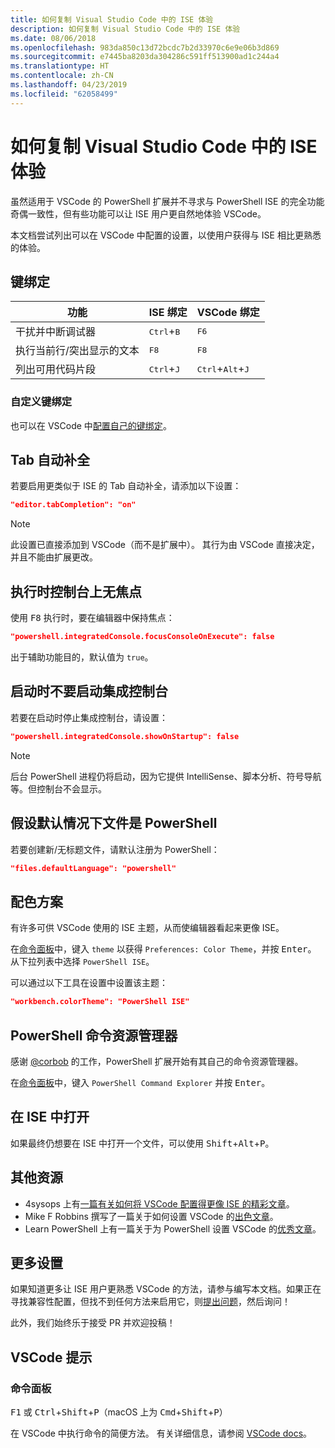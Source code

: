 ```yaml
---
title: 如何复制 Visual Studio Code 中的 ISE 体验
description: 如何复制 Visual Studio Code 中的 ISE 体验
ms.date: 08/06/2018
ms.openlocfilehash: 983da850c13d72bcdc7b2d33970c6e9e06b3d869
ms.sourcegitcommit: e7445ba8203da304286c591ff513900ad1c244a4
ms.translationtype: HT
ms.contentlocale: zh-CN
ms.lasthandoff: 04/23/2019
ms.locfileid: "62058499"
---
```

# <a name="how-to-replicate-the-ise-experience-in-visual-studio-code"></a>如何复制 Visual Studio Code 中的 ISE 体验

虽然适用于 VSCode 的 PowerShell 扩展并不寻求与 PowerShell ISE 的完全功能奇偶一致性，但有些功能可以让 ISE 用户更自然地体验 VSCode。

本文档尝试列出可以在 VSCode 中配置的设置，以使用户获得与 ISE 相比更熟悉的体验。

## <a name="key-bindings"></a>键绑定

| 功能                              | ISE 绑定                  | VSCode 绑定                              |
| ----------------                      | -----------                  | --------------                              |
| 干扰并中断调试器          | <kbd>Ctrl</kbd>+<kbd>B</kbd> | <kbd>F6</kbd>                               |
| 执行当前行/突出显示的文本 | <kbd>F8</kbd>                | <kbd>F8</kbd>                               |
| 列出可用代码片段               | <kbd>Ctrl</kbd>+<kbd>J</kbd> | <kbd>Ctrl</kbd>+<kbd>Alt</kbd>+<kbd>J</kbd> |

### <a name="custom-key-bindings"></a>自定义键绑定

也可以在 VSCode 中[配置自己的键绑定](https://code.visualstudio.com/docs/getstarted/keybindings#_custom-keybindings-for-refactorings)。

## <a name="tab-completion"></a>Tab 自动补全

若要启用更类似于 ISE 的 Tab 自动补全，请添加以下设置：

```json
"editor.tabCompletion": "on"
```

> [!NOTE]
> 此设置已直接添加到 VSCode（而不是扩展中）。 其行为由 VSCode 直接决定，并且不能由扩展更改。

## <a name="no-focus-on-console-when-executing"></a>执行时控制台上无焦点

使用 <kbd>F8</kbd> 执行时，要在编辑器中保持焦点：

```json
"powershell.integratedConsole.focusConsoleOnExecute": false
```

出于辅助功能目的，默认值为 `true`。

## <a name="dont-start-integrated-console-on-startup"></a>启动时不要启动集成控制台

若要在启动时停止集成控制台，请设置：

```json
"powershell.integratedConsole.showOnStartup": false
```

> [!NOTE]
> 后台 PowerShell 进程仍将启动，因为它提供 IntelliSense、脚本分析、符号导航等。但控制台不会显示。

## <a name="assume-files-are-powershell-by-default"></a>假设默认情况下文件是 PowerShell

若要创建新/无标题文件，请默认注册为 PowerShell：

```json
"files.defaultLanguage": "powershell"
```

## <a name="color-scheme"></a>配色方案

有许多可供 VSCode 使用的 ISE 主题，从而使编辑器看起来更像 ISE。

在[命令面板]中，键入 `theme` 以获得 `Preferences: Color Theme`，并按 <kbd>Enter</kbd>。
从下拉列表中选择 `PowerShell ISE`。

可以通过以下工具在设置中设置该主题：

```json
"workbench.colorTheme": "PowerShell ISE"
```

## <a name="powershell-command-explorer"></a>PowerShell 命令资源管理器

感谢 [@corbob](https://github.com/corbob) 的工作，PowerShell 扩展开始有其自己的命令资源管理器。

在[命令面板]中，键入 `PowerShell Command Explorer` 并按 <kbd>Enter</kbd>。

## <a name="open-in-the-ise"></a>在 ISE 中打开

如果最终仍想要在 ISE 中打开一个文件，可以使用 <kbd>Shift</kbd>+<kbd>Alt</kbd>+<kbd>P</kbd>。

## <a name="other-resources"></a>其他资源

- 4sysops 上有[一篇有关如何将 VSCode 配置得更像 ISE 的精彩文章](https://4sysops.com/archives/make-visual-studio-code-look-and-behave-like-powershell-ise/)。
- Mike F Robbins 撰写了一篇关于如何设置 VSCode 的[出色文章](https://mikefrobbins.com/2017/08/24/how-to-install-visual-studio-code-and-configure-it-as-a-replacement-for-the-powershell-ise/)。
- Learn PowerShell 上有一篇关于为 PowerShell 设置 VSCode 的[优秀文章](https://www.learnpwsh.com/setup-vs-code-for-powershell/)。

## <a name="more-settings"></a>更多设置

如果知道更多让 ISE 用户更熟悉 VSCode 的方法，请参与编写本文档。如果正在寻找兼容性配置，但找不到任何方法来启用它，则[提出问题](https://github.com/PowerShell/vscode-powershell/issues/new/choose)，然后询问！

此外，我们始终乐于接受 PR 并欢迎投稿！

## <a name="vscode-tips"></a>VSCode 提示

### <a name="command-palette"></a>命令面板

<kbd>F1</kbd> 或 <kbd>Ctrl</kbd>+<kbd>Shift</kbd>+<kbd>P</kbd>（macOS 上为 <kbd>Cmd</kbd>+<kbd>Shift</kbd>+<kbd>P</kbd>）

在 VSCode 中执行命令的简便方法。
有关详细信息，请参阅 [VSCode docs](https://code.visualstudio.com/docs/getstarted/userinterface#_command-palette)。

[命令面板]: #command-palette
